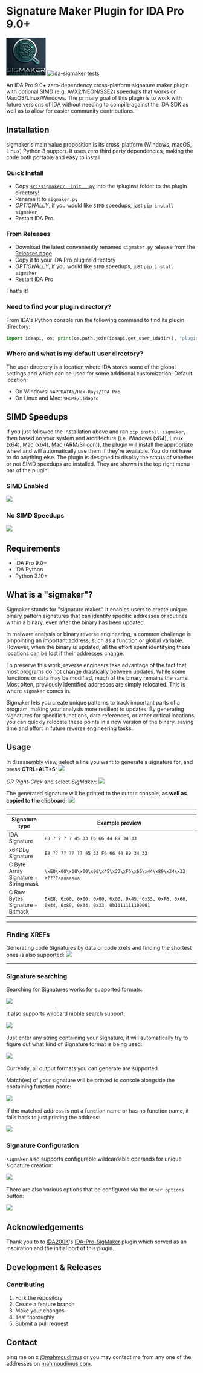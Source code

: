 # Signature Maker Plugin for IDA Pro 9.0+

<img src="https://github.com/mahmoudimus/ida-sigmaker/blob/main/assets/sigmaker-logo.png?raw=true" width="104px" height="100px" alt="Magnifying glass with the word 'sigmaker' and a cross-hair over the 'A' in sigmaker" /> [![ida-sigmaker tests](https://github.com/mahmoudimus/ida-sigmaker/actions/workflows/python.yml/badge.svg)](https://github.com/mahmoudimus/ida-sigmaker/actions/workflows/python.yml)

An IDA Pro 9.0+ zero-dependency cross-platform signature maker plugin with optional SIMD (e.g. AVX2/NEON/SSE2) speedups that works on MacOS/Linux/Windows. The primary goal of this plugin is to work with future versions of IDA without needing to compile against the IDA SDK as well as to allow for easier community contributions.

## Installation

sigmaker's main value proposition is its cross-platform (Windows, macOS, Linux) Python 3 support. It uses zero third party dependencies, making the code both portable and easy to install.

### Quick Install

- Copy [`src/sigmaker/__init__.py`](./src/sigmaker/__init__.py) into the /plugins/ folder to the plugin directory!
- Rename it to `sigmaker.py`
- *OPTIONALLY*, if you would like `SIMD` speedups, just `pip install sigmaker`
- Restart IDA Pro.

### From Releases

- Download the latest conveniently renamed `sigmaker.py` release from the [Releases page](https://github.com/mahmoudimus/ida-sigmaker/releases)
- Copy it to your IDA Pro plugins directory
- *OPTIONALLY*, if you would like `SIMD` speedups, just `pip install sigmaker`
- Restart IDA Pro

That's it!

### Need to find your plugin directory?

From IDA's Python console run the following command to find its plugin directory:

```python
import idaapi, os; print(os.path.join(idaapi.get_user_idadir(), "plugins"))
```

### Where and what is my default user directory?

The user directory is a location where IDA stores some of the global settings and which can be used for some additional customization.
Default location:

- On Windows: `%APPDATA%/Hex-Rays/IDA Pro`
- On Linux and Mac: `$HOME/.idapro`

## SIMD Speedups

If you just followed the installation above and ran `pip install sigmaker`, then based on your system and architecture (i.e. Windows (x64), Linux (x64), Mac (x64), Mac (ARM/Silicon)), the plugin will install the appropriate wheel and will automatically use them if they're available. You do not have to do anything else. The plugin is designed to display the status of whether or not SIMD speedups are installed. They are shown in the top right menu bar of the plugin:

### SIMD Enabled

![](./assets/simd_enabled.png)

### No SIMD Speedups

![](./assets/no_simd_speedup.png)

## Requirements

- IDA Pro 9.0+
- IDA Python
- Python 3.10+

## What is a "sigmaker"?

Sigmaker stands for "signature maker." It enables users to create unique binary pattern signatures that can identify specific addresses or routines within a binary, even after the binary has been updated.

In malware analysis or binary reverse engineering, a common challenge is pinpointing an important address, such as a function or global variable. However, when the binary is updated, all the effort spent identifying these locations can be lost if their addresses change.

To preserve this work, reverse engineers take advantage of the fact that most programs do not change drastically between updates. While some functions or data may be modified, much of the binary remains the same. Most often, previously identified addresses are simply relocated. This is where `sigmaker` comes in.

Sigmaker lets you create unique patterns to track important parts of a program, making your analysis more resilient to updates. By generating signatures for specific functions, data references, or other critical locations, you can quickly relocate these points in a new version of the binary, saving time and effort in future reverse engineering tasks.

## Usage

In disassembly view, select a line you want to generate a signature for, and press
**CTRL+ALT+S**:
![](./assets/gen_signature.png)

*OR* *Right-Click* and select *SigMaker*:
![](./assets/right_click.png)

The generated signature will be printed to the output console, **as well as copied to the clipboard**:
![](./assets/output_sig.png)

___

| Signature type | Example preview |
| --- | ----------- |
| IDA Signature | `E8 ? ? ? ? 45 33 F6 66 44 89 34 33` |
| x64Dbg Signature | `E8 ?? ?? ?? ?? 45 33 F6 66 44 89 34 33` |
| C Byte Array Signature + String mask | `\xE8\x00\x00\x00\x00\x45\x33\xF6\x66\x44\x89\x34\x33 x????xxxxxxxx` |
| C Raw Bytes Signature + Bitmask | `0xE8, 0x00, 0x00, 0x00, 0x00, 0x45, 0x33, 0xF6, 0x66, 0x44, 0x89, 0x34, 0x33  0b1111111100001` |

___

### Finding XREFs

Generating code Signatures by data or code xrefs and finding the shortest ones is also supported:
![](./assets/xref_search.png)

___

### Signature searching

Searching for Signatures works for supported formats:

![](./assets/sig_search.png)

It also supports wildcard nibble search support:

![](./assets/nibble_wildcard_search.png)

Just enter any string containing your Signature, it will automatically try to figure out what kind of Signature format is being used:

![](./assets/smart_format_sig_search.png)

Currently, all output formats you can generate are supported.

Match(es) of your signature will be printed to console alongside the containing function name:

![](./assets/matches_console.png)

If the matched address is not a function name or has no function name, it falls back to just printing the address:

![](./assets/matches_console_no_func.png)

### Signature Configuration

`sigmaker` also supports configurable wildcardable operands for unique signature creation:

![](./assets/operand_selection.png)

There are also various options that be configured via the `Other options` button:

![](./assets/optional_configuration.png)

## Acknowledgements

Thank you to to [@A200K](https://github.com/A200K)'s [IDA-Pro-SigMaker](https://github.com/A200K/IDA-Pro-SigMaker) plugin which served as an inspiration and the initial port of this plugin.

## Development & Releases

### Contributing

1. Fork the repository
2. Create a feature branch
3. Make your changes
4. Test thoroughly
5. Submit a pull request

## Contact

ping me on x [@mahmoudimus](https://x.com/mahmoudimus) or you may contact me from any one of the addresses on [mahmoudimus.com](https://mahmoudimus.com).
